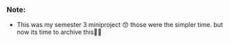 ### Note:
- This was my semester 3 miniproject 😙 those were the simpler time. but now its time to archive this✌🏽
